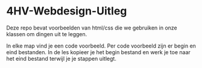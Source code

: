 # 4HV-Webdesign-Uitleg
Deze repo bevat voorbeelden van html/css die we gebruiken in onze klassen om dingen uit te leggen. 

In elke map vind je een code voorbeeld. Per code voorbeeld zijn er begin en eind bestanden. 
In de les kopieer je het begin bestand en werk je toe naar het eind bestand terwijl je je stappen uitlegt.
